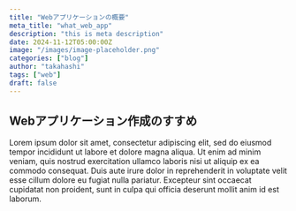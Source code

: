 ```yaml
---
title: "Webアプリケーションの概要"
meta_title: "what_web_app"
description: "this is meta description"
date: 2024-11-12T05:00:00Z
image: "/images/image-placeholder.png"
categories: ["blog"]
author: "takahashi"
tags: ["web"]
draft: false
---
```


## Webアプリケーション作成のすすめ

Lorem ipsum dolor sit amet, consectetur adipiscing elit, sed do eiusmod tempor incididunt ut labore et dolore magna aliqua. Ut enim ad minim veniam, quis nostrud exercitation ullamco laboris nisi ut aliquip ex ea commodo consequat. Duis aute irure dolor in reprehenderit in voluptate velit esse cillum dolore eu fugiat nulla pariatur. Excepteur sint occaecat cupidatat non proident, sunt in culpa qui officia deserunt mollit anim id est laborum.
